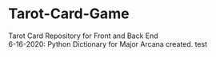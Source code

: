 # Tarot-Card-Game
Tarot Card Repository for Front and Back End <br>
6-16-2020: Python Dictionary for Major Arcana created.
test
